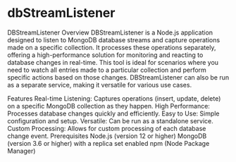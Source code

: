 # dbStreamListener
DBStreamListener
Overview
DBStreamListener is a Node.js application designed to listen to MongoDB database streams and capture operations made on a specific collection. It processes these operations separately, offering a high-performance solution for monitoring and reacting to database changes in real-time. This tool is ideal for scenarios where you need to watch all entries made to a particular collection and perform specific actions based on those changes. DBStreamListener can also be run as a separate service, making it versatile for various use cases.

Features
Real-time Listening: Captures operations (insert, update, delete) on a specific MongoDB collection as they happen.
High Performance: Processes database changes quickly and efficiently.
Easy to Use: Simple configuration and setup.
Versatile: Can be run as a standalone service.
Custom Processing: Allows for custom processing of each database change event.
Prerequisites
Node.js (version 12 or higher)
MongoDB (version 3.6 or higher) with a replica set enabled
npm (Node Package Manager)
